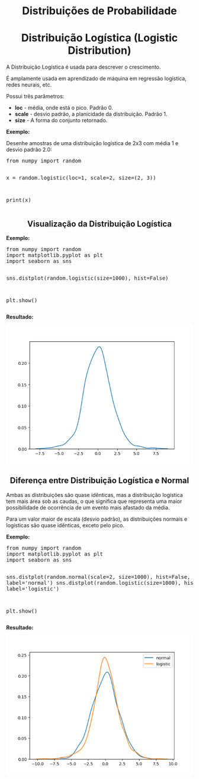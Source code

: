 <h1 align="center">Distribuições de Probabilidade</h1>
<h1 align="center">Distribuição Logística (Logistic Distribution)</h1>
<p>A Distribuição Logística é usada para descrever o crescimento.</p>
<p>É amplamente usada em aprendizado de máquina em regressão logística, redes neurais, etc.</p>
<p>Possui três parâmetros:</p>
<ul>
  <li><b>loc</b> - média, onde está o pico. Padrão 0.</li>
  <li><b>scale</b> - desvio padrão, a planicidade da distribuição. Padrão 1.</li>
  <li><b>size</b> - A forma do conjunto retornado.</li>
</ul>
<p><b>Exemplo:</b></p>
<p>Desenhe amostras de uma distribuição logística de 2x3 com média 1 e desvio padrão 2.0:</p>
<pre>
from numpy import random

x = random.logistic(loc=1, scale=2, size=(2, 3))

print(x)
</pre>
<h2 align="center">Visualização da Distribuição Logística</h2>
<p><b>Exemplo:</b></p>
<pre>
from numpy import random
import matplotlib.pyplot as plt
import seaborn as sns

sns.distplot(random.logistic(size=1000), hist=False)

plt.show()
</pre>
<p><b>Resultado:</b></p>
<img src="logistic.png">
<h2 align="center">Diferença entre Distribuição Logística e Normal</h2>
<p>Ambas as distribuições são quase idênticas, mas a distribuição logística tem mais área sob as caudas, o que significa que representa uma maior possibilidade de ocorrência de um evento mais afastado da média.</p>
<p>Para um valor maior de escala (desvio padrão), as distribuições normais e logísticas são quase idênticas, exceto pelo pico.</p>
<p><b>Exemplo:</b></p>
<pre>
from numpy import random
import matplotlib.pyplot as plt
import seaborn as sns

sns.distplot(random.normal(scale=2, size=1000), hist=False, label='normal')
sns.distplot(random.logistic(size=1000), hist=False, label='logistic')

plt.show()
</pre>
<p><b>Resultado:</b></p>
<img src="logistic2.png">
